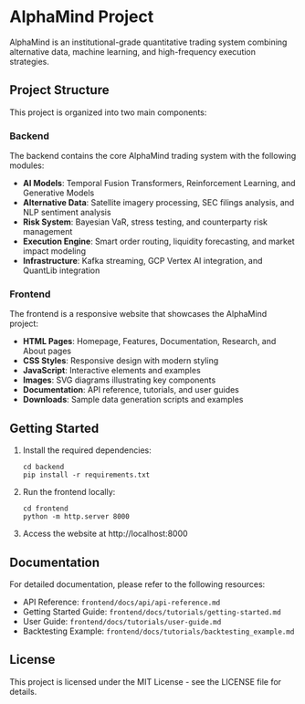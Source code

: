 # AlphaMind Project

AlphaMind is an institutional-grade quantitative trading system combining alternative data, machine learning, and high-frequency execution strategies.

## Project Structure

This project is organized into two main components:

### Backend

The backend contains the core AlphaMind trading system with the following modules:

- **AI Models**: Temporal Fusion Transformers, Reinforcement Learning, and Generative Models
- **Alternative Data**: Satellite imagery processing, SEC filings analysis, and NLP sentiment analysis
- **Risk System**: Bayesian VaR, stress testing, and counterparty risk management
- **Execution Engine**: Smart order routing, liquidity forecasting, and market impact modeling
- **Infrastructure**: Kafka streaming, GCP Vertex AI integration, and QuantLib integration

### Frontend

The frontend is a responsive website that showcases the AlphaMind project:

- **HTML Pages**: Homepage, Features, Documentation, Research, and About pages
- **CSS Styles**: Responsive design with modern styling
- **JavaScript**: Interactive elements and examples
- **Images**: SVG diagrams illustrating key components
- **Documentation**: API reference, tutorials, and user guides
- **Downloads**: Sample data generation scripts and examples

## Getting Started

1. Install the required dependencies:
   ```
   cd backend
   pip install -r requirements.txt
   ```

2. Run the frontend locally:
   ```
   cd frontend
   python -m http.server 8000
   ```

3. Access the website at http://localhost:8000

## Documentation

For detailed documentation, please refer to the following resources:

- API Reference: `frontend/docs/api/api-reference.md`
- Getting Started Guide: `frontend/docs/tutorials/getting-started.md`
- User Guide: `frontend/docs/tutorials/user-guide.md`
- Backtesting Example: `frontend/docs/tutorials/backtesting_example.md`

## License

This project is licensed under the MIT License - see the LICENSE file for details.